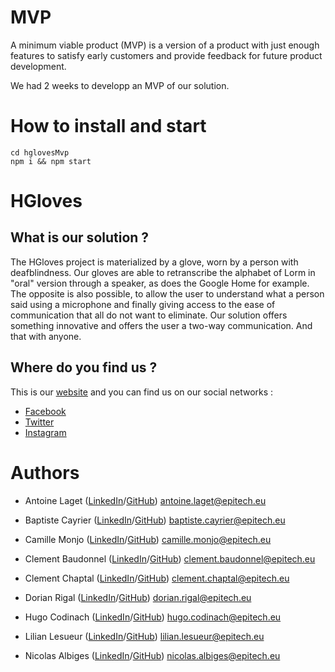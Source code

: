 # MVP

A minimum viable product (MVP) is a version of a product with just enough features to satisfy early customers and provide feedback for future product development.

We had 2 weeks to developp an MVP of our solution. 

# How to install and start

```
cd hglovesMvp
npm i && npm start 
```

# HGloves

## What is our solution ?

The HGloves project is materialized by a glove, worn by a person with deafblindness. Our gloves are able to retranscribe the alphabet of Lorm in "oral" version through a speaker, as does the Google Home for example. The opposite is also possible, to allow the user to understand what a person said using a microphone and finally giving access to the ease of communication that all do not want to eliminate.
Our solution offers something innovative and offers the user a two-way communication. And that with anyone.

## Where do you find us ?

This is our [website](http://hgloves.tk/) and you can find us on our social networks :
* [Facebook](https://www.facebook.com/HGloves/)
* [Twitter](https://twitter.com/HGlovesFTC)
* [Instagram](https://www.instagram.com/hglovesftc/)

# Authors

* Antoine Laget ([LinkedIn](https://www.linkedin.com/in/antoine-laget-007b2b177/)/[GitHub](https://github.com/antoine0112)) antoine.laget@epitech.eu

* Baptiste Cayrier ([LinkedIn](https://www.linkedin.com/in/baptiste-cayrier-0b0760152/)/[GitHub](https://github.com/BaptisteCayrier)) baptiste.cayrier@epitech.eu

* Camille Monjo ([LinkedIn](https://www.linkedin.com/in/camille-monjo/)/[GitHub](https://github.com/CMonjo)) camille.monjo@epitech.eu

* Clement Baudonnel ([LinkedIn](https://www.linkedin.com/in/baudonnel-clement/)/[GitHub](https://github.com/Skyrize)) clement.baudonnel@epitech.eu

* Clement Chaptal ([LinkedIn](https://www.linkedin.com/in/cl%C3%A9ment-chaptal-13bb13161/)/[GitHub](https://github.com/ClementChaptal)) clement.chaptal@epitech.eu

* Dorian Rigal ([LinkedIn](https://www.linkedin.com/in/dorian-rigal-901947158/)/[GitHub](https://github.com/hugocodinach)) dorian.rigal@epitech.eu

* Hugo Codinach ([LinkedIn](https://www.linkedin.com/in/hugo-codinach/)/[GitHub](https://github.com/hugocodinach)) hugo.codinach@epitech.eu

* Lilian Lesueur ([LinkedIn](https://www.linkedin.com/in/lilian-lesueur-9b10a4167/)/[GitHub](https://github.com/lilianlesueur)) lilian.lesueur@epitech.eu

* Nicolas Albiges ([LinkedIn](https://www.linkedin.com/in/nicolas-albiges/)/[GitHub](https://github.com/NicolasAlbiges)) nicolas.albiges@epitech.eu
